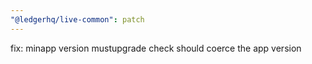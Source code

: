 ```yaml
---
"@ledgerhq/live-common": patch
---
```


fix: minapp version mustupgrade check should coerce the app version
